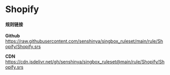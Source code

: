 # Shopify

#### 规则链接

**Github**
https://raw.githubusercontent.com/senshinya/singbox_ruleset/main/rule/Shopify/Shopify.srs

**CDN**
https://cdn.jsdelivr.net/gh/senshinya/singbox_ruleset@main/rule/Shopify/Shopify.srs